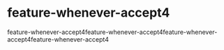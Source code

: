 # feature-whenever-accept4
feature-whenever-accept4feature-whenever-accept4feature-whenever-accept4feature-whenever-accept4
